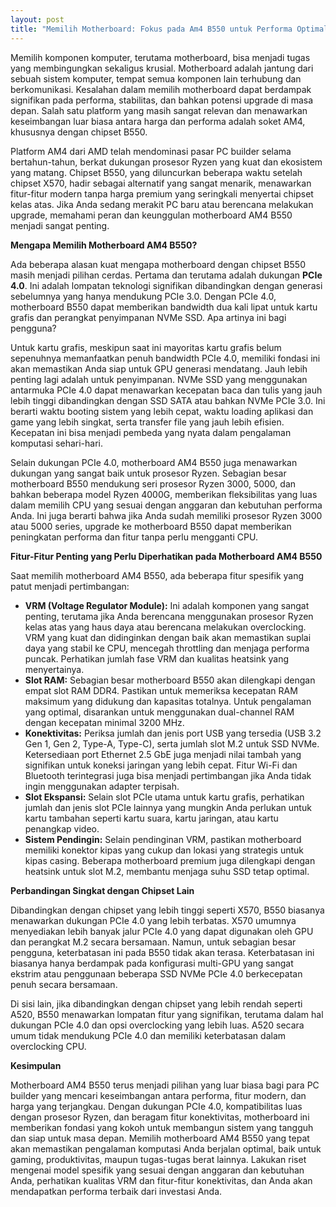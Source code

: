 ```yaml
---
layout: post
title: "Memilih Motherboard: Fokus pada Am4 B550 untuk Performa Optimal"
---
```


Memilih komponen komputer, terutama motherboard, bisa menjadi tugas yang membingungkan sekaligus krusial. Motherboard adalah jantung dari sebuah sistem komputer, tempat semua komponen lain terhubung dan berkomunikasi. Kesalahan dalam memilih motherboard dapat berdampak signifikan pada performa, stabilitas, dan bahkan potensi upgrade di masa depan. Salah satu platform yang masih sangat relevan dan menawarkan keseimbangan luar biasa antara harga dan performa adalah soket AM4, khususnya dengan chipset B550.

Platform AM4 dari AMD telah mendominasi pasar PC builder selama bertahun-tahun, berkat dukungan prosesor Ryzen yang kuat dan ekosistem yang matang. Chipset B550, yang diluncurkan beberapa waktu setelah chipset X570, hadir sebagai alternatif yang sangat menarik, menawarkan fitur-fitur modern tanpa harga premium yang seringkali menyertai chipset kelas atas. Jika Anda sedang merakit PC baru atau berencana melakukan upgrade, memahami peran dan keunggulan motherboard AM4 B550 menjadi sangat penting.

**Mengapa Memilih Motherboard AM4 B550?**

Ada beberapa alasan kuat mengapa motherboard dengan chipset B550 masih menjadi pilihan cerdas. Pertama dan terutama adalah dukungan **PCIe 4.0**. Ini adalah lompatan teknologi signifikan dibandingkan dengan generasi sebelumnya yang hanya mendukung PCIe 3.0. Dengan PCIe 4.0, motherboard B550 dapat memberikan bandwidth dua kali lipat untuk kartu grafis dan perangkat penyimpanan NVMe SSD. Apa artinya ini bagi pengguna?

Untuk kartu grafis, meskipun saat ini mayoritas kartu grafis belum sepenuhnya memanfaatkan penuh bandwidth PCIe 4.0, memiliki fondasi ini akan memastikan Anda siap untuk GPU generasi mendatang. Jauh lebih penting lagi adalah untuk penyimpanan. NVMe SSD yang menggunakan antarmuka PCIe 4.0 dapat menawarkan kecepatan baca dan tulis yang jauh lebih tinggi dibandingkan dengan SSD SATA atau bahkan NVMe PCIe 3.0. Ini berarti waktu booting sistem yang lebih cepat, waktu loading aplikasi dan game yang lebih singkat, serta transfer file yang jauh lebih efisien. Kecepatan ini bisa menjadi pembeda yang nyata dalam pengalaman komputasi sehari-hari.

Selain dukungan PCIe 4.0, motherboard AM4 B550 juga menawarkan dukungan yang sangat baik untuk prosesor Ryzen. Sebagian besar motherboard B550 mendukung seri prosesor Ryzen 3000, 5000, dan bahkan beberapa model Ryzen 4000G, memberikan fleksibilitas yang luas dalam memilih CPU yang sesuai dengan anggaran dan kebutuhan performa Anda. Ini juga berarti bahwa jika Anda sudah memiliki prosesor Ryzen 3000 atau 5000 series, upgrade ke motherboard B550 dapat memberikan peningkatan performa dan fitur tanpa perlu mengganti CPU.

**Fitur-Fitur Penting yang Perlu Diperhatikan pada Motherboard AM4 B550**

Saat memilih motherboard AM4 B550, ada beberapa fitur spesifik yang patut menjadi pertimbangan:

*   **VRM (Voltage Regulator Module):** Ini adalah komponen yang sangat penting, terutama jika Anda berencana menggunakan prosesor Ryzen kelas atas yang haus daya atau berencana melakukan overclocking. VRM yang kuat dan didinginkan dengan baik akan memastikan suplai daya yang stabil ke CPU, mencegah throttling dan menjaga performa puncak. Perhatikan jumlah fase VRM dan kualitas heatsink yang menyertainya.
*   **Slot RAM:** Sebagian besar motherboard B550 akan dilengkapi dengan empat slot RAM DDR4. Pastikan untuk memeriksa kecepatan RAM maksimum yang didukung dan kapasitas totalnya. Untuk pengalaman yang optimal, disarankan untuk menggunakan dual-channel RAM dengan kecepatan minimal 3200 MHz.
*   **Konektivitas:** Periksa jumlah dan jenis port USB yang tersedia (USB 3.2 Gen 1, Gen 2, Type-A, Type-C), serta jumlah slot M.2 untuk SSD NVMe. Ketersediaan port Ethernet 2.5 GbE juga menjadi nilai tambah yang signifikan untuk koneksi jaringan yang lebih cepat. Fitur Wi-Fi dan Bluetooth terintegrasi juga bisa menjadi pertimbangan jika Anda tidak ingin menggunakan adapter terpisah.
*   **Slot Ekspansi:** Selain slot PCIe utama untuk kartu grafis, perhatikan jumlah dan jenis slot PCIe lainnya yang mungkin Anda perlukan untuk kartu tambahan seperti kartu suara, kartu jaringan, atau kartu penangkap video.
*   **Sistem Pendingin:** Selain pendinginan VRM, pastikan motherboard memiliki konektor kipas yang cukup dan lokasi yang strategis untuk kipas casing. Beberapa motherboard premium juga dilengkapi dengan heatsink untuk slot M.2, membantu menjaga suhu SSD tetap optimal.

**Perbandingan Singkat dengan Chipset Lain**

Dibandingkan dengan chipset yang lebih tinggi seperti X570, B550 biasanya menawarkan dukungan PCIe 4.0 yang lebih terbatas. X570 umumnya menyediakan lebih banyak jalur PCIe 4.0 yang dapat digunakan oleh GPU dan perangkat M.2 secara bersamaan. Namun, untuk sebagian besar pengguna, keterbatasan ini pada B550 tidak akan terasa. Keterbatasan ini biasanya hanya berdampak pada konfigurasi multi-GPU yang sangat ekstrim atau penggunaan beberapa SSD NVMe PCIe 4.0 berkecepatan penuh secara bersamaan.

Di sisi lain, jika dibandingkan dengan chipset yang lebih rendah seperti A520, B550 menawarkan lompatan fitur yang signifikan, terutama dalam hal dukungan PCIe 4.0 dan opsi overclocking yang lebih luas. A520 secara umum tidak mendukung PCIe 4.0 dan memiliki keterbatasan dalam overclocking CPU.

**Kesimpulan**

Motherboard AM4 B550 terus menjadi pilihan yang luar biasa bagi para PC builder yang mencari keseimbangan antara performa, fitur modern, dan harga yang terjangkau. Dengan dukungan PCIe 4.0, kompatibilitas luas dengan prosesor Ryzen, dan beragam fitur konektivitas, motherboard ini memberikan fondasi yang kokoh untuk membangun sistem yang tangguh dan siap untuk masa depan. Memilih motherboard AM4 B550 yang tepat akan memastikan pengalaman komputasi Anda berjalan optimal, baik untuk gaming, produktivitas, maupun tugas-tugas berat lainnya. Lakukan riset mengenai model spesifik yang sesuai dengan anggaran dan kebutuhan Anda, perhatikan kualitas VRM dan fitur-fitur konektivitas, dan Anda akan mendapatkan performa terbaik dari investasi Anda.
